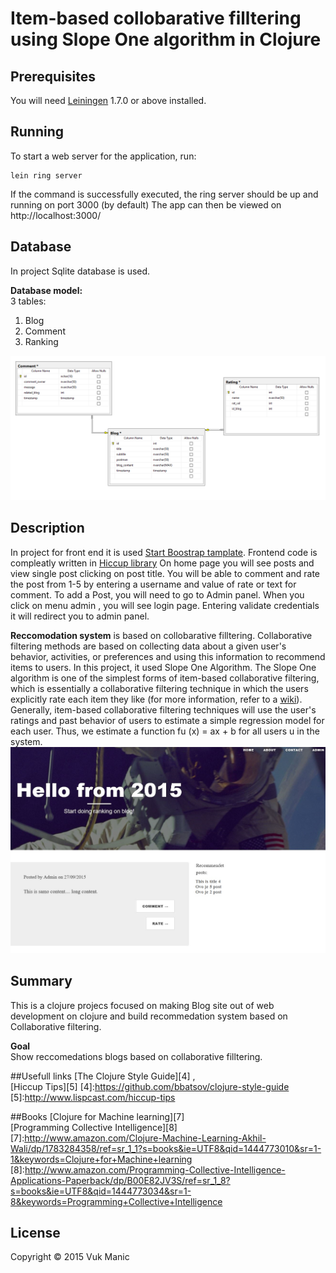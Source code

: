 # Item-based collobarative filltering using Slope One algorithm in Clojure

## Prerequisites

You will need [Leiningen][1] 1.7.0 or above installed.

[1]: https://github.com/technomancy/leiningen

## Running

To start a web server for the application, run:

    lein ring server

If the command is successfully executed, the ring server should be up and running on port 3000 (by default) The app can then be viewed on http://localhost:3000/

## Database
In project Sqlite database is used.

**Database model:** <br />
3 tables: <br />
    <ol>
      <li>Blog</li>
      <li>Comment</li>
      <li>Ranking</li>
    </ol>

![alt tag](https://raw.githubusercontent.com/VukTheBeast/Blog/master/BlogModel.PNG)
## Description

In project for front end it is used  [Start Boostrap tamplate][2]. Frontend code is compleatly written in [Hiccup library][3] On home page you will see posts and view single post clicking on post title. You will be able to comment and rate the post from 1-5 by entering a username and value of rate or text for comment. To add a Post, you will need to go to Admin panel. When you click on menu admin , you will see login page. Entering validate credentials it will redirect you to admin panel.

<b>Reccomodation system</b> is based on collobarative filltering. Collaborative filtering methods are based on collecting data about a given user's behavior, activities, or preferences and using this information to recommend items to users. In this project, it used Slope One Algorithm. The Slope One algorithm is one of the simplest forms of item-based collaborative filtering,
which is essentially a collaborative filtering technique in which the users explicitly rate
each item they like (for more information, refer to a [wiki][6]). Generally, item-based collaborative filtering
techniques will use the user's ratings and past behavior of users to estimate a simple
regression model for each user. Thus, we estimate a function fu (x) = ax + b for all
users u in the system.
![alt tag](https://raw.githubusercontent.com/VukTheBeast/Blog/master/recommend.PNG)

[6]:https://en.wikipedia.org/wiki/Slope_One    
[2]:http://startbootstrap.com/template-overviews/clean-blog    
[3]:http://weavejester.github.com/hiccup
## Summary

This is a  clojure projecs focused on making Blog site out of web development on clojure and build recommedation system based on Collaborative filtering. <br />

**Goal** <br/>
 Show reccomedations blogs  based on collaborative filltering.


##Usefull links
[The Clojure Style Guide][4] , <br>
[Hiccup Tips][5]
[4]:https://github.com/bbatsov/clojure-style-guide
[5]:http://www.lispcast.com/hiccup-tips

##Books
[Clojure for Machine learning][7]<br />
[Programming Collective Intelligence][8]
[7]:http://www.amazon.com/Clojure-Machine-Learning-Akhil-Wali/dp/1783284358/ref=sr_1_1?s=books&ie=UTF8&qid=1444773010&sr=1-1&keywords=Clojure+for+Machine+learning 
[8]:http://www.amazon.com/Programming-Collective-Intelligence-Applications-Paperback/dp/B00E82JV3S/ref=sr_1_8?s=books&ie=UTF8&qid=1444773034&sr=1-8&keywords=Programming+Collective+Intelligence

## License
Copyright © 2015 Vuk Manic
